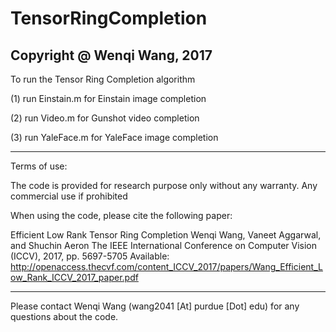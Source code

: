 # TensorRingCompletion


Copyright @ Wenqi Wang, 2017
------------------------------------------------
To run the Tensor Ring Completion algorithm

(1) run Einstain.m for Einstain image completion

(2) run Video.m for Gunshot video completion

(3) run YaleFace.m for YaleFace image completion

-------------------------------------------------

Terms of use:

The code is provided for research purpose only without any warranty. Any commercial use if prohibited

When using the code, please cite the following paper:

Efficient Low Rank Tensor Ring Completion
Wenqi Wang, Vaneet Aggarwal, and Shuchin Aeron
The IEEE International Conference on Computer Vision (ICCV), 2017, pp. 5697-5705
Available: http://openaccess.thecvf.com/content_ICCV_2017/papers/Wang_Efficient_Low_Rank_ICCV_2017_paper.pdf

--------------------------------------------------

Please contact Wenqi Wang (wang2041 [At] purdue [Dot] edu) for any questions about the code.
